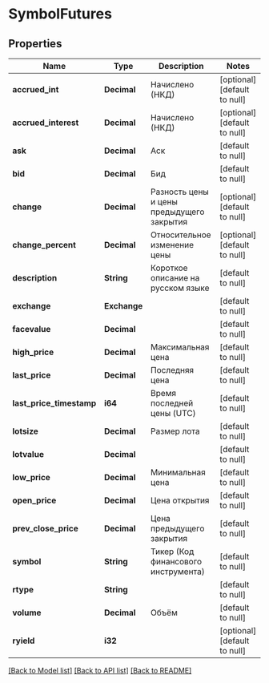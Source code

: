 # SymbolFutures

## Properties
Name | Type | Description | Notes
------------ | ------------- | ------------- | -------------
**accrued_int** | **Decimal** | Начислено (НКД) | [optional] [default to null]
**accrued_interest** | **Decimal** | Начислено (НКД) | [optional] [default to null]
**ask** | **Decimal** | Аск | [default to null]
**bid** | **Decimal** | Бид | [default to null]
**change** | **Decimal** | Разность цены и цены предыдущего закрытия | [optional] [default to null]
**change_percent** | **Decimal** | Относительное изменение цены | [optional] [default to null]
**description** | **String** | Короткое описание на русском языке | [default to null]
**exchange** | **Exchange** |  | [default to null]
**facevalue** | **Decimal** |  | [default to null]
**high_price** | **Decimal** | Максимальная цена | [default to null]
**last_price** | **Decimal** | Последняя цена | [default to null]
**last_price_timestamp** | **i64** | Время последней цены (UTC) | [default to null]
**lotsize** | **Decimal** | Размер лота | [default to null]
**lotvalue** | **Decimal** |  | [default to null]
**low_price** | **Decimal** | Минимальная цена | [default to null]
**open_price** | **Decimal** | Цена открытия | [default to null]
**prev_close_price** | **Decimal** | Цена предыдущего закрытия | [default to null]
**symbol** | **String** | Тикер (Код финансового инструмента) | [default to null]
**rtype** | **String** |  | [default to null]
**volume** | **Decimal** | Объём | [default to null]
**ryield** | **i32** |  | [optional] [default to null]

[[Back to Model list]](../README.md#documentation-for-models) [[Back to API list]](../README.md#documentation-for-api-endpoints) [[Back to README]](../README.md)

